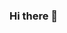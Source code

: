 ### Hi there 👋

<!--[![Palak's github stats](https://github-readme-stats.vercel.app/api?username=pal-16)](https://github.com/pal-16/github-readme-stats)-->

<!--
**pal-16/pal-16** is a ✨ _special_ ✨ repository because its `README.md` (this file) appears on your GitHub profile.

Here are some ideas to get you started:

- 🔭 I’m currently working on ...
- 🌱 I’m currently learning ...
- 👯 I’m looking to collaborate on ...
- 🤔 I’m looking for help with ...
- 💬 Ask me about ...
- 📫 How to reach me: ...
- 😄 Pronouns: ...
- ⚡ Fun fact: ...
-->
